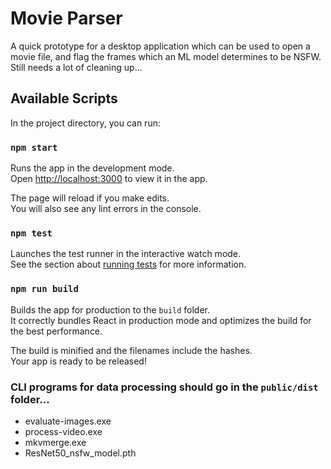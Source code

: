 # Movie Parser

A quick prototype for a desktop application which can be used to open a movie file, and flag the frames which an ML model determines to be NSFW.
Still needs a lot of cleaning up...

## Available Scripts

In the project directory, you can run:

### `npm start`

Runs the app in the development mode.<br>
Open [http://localhost:3000](http://localhost:3000) to view it in the app.

The page will reload if you make edits.<br>
You will also see any lint errors in the console.

### `npm test`

Launches the test runner in the interactive watch mode.<br>
See the section about [running tests](https://facebook.github.io/create-react-app/docs/running-tests) for more information.

### `npm run build`

Builds the app for production to the `build` folder.<br>
It correctly bundles React in production mode and optimizes the build for the best performance.

The build is minified and the filenames include the hashes.<br>
Your app is ready to be released!

### CLI programs for data processing should go in the `public/dist` folder...

- evaluate-images.exe
- process-video.exe
- mkvmerge.exe
- ResNet50_nsfw_model.pth
